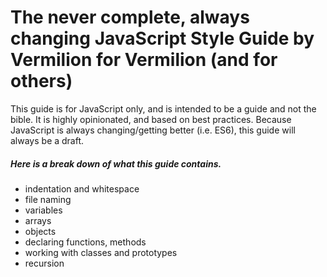 # The never complete, always changing JavaScript Style Guide by Vermilion for Vermilion (and for others)

This guide is for JavaScript only, and is intended to be a guide and not the bible. It is highly opinionated, and based on best practices. Because JavaScript is always changing/getting better (i.e. ES6), this guide will always be a draft. 

##### Here is a break down of what this guide contains.

* indentation and whitespace
* file naming
* variables
* arrays
* objects
* declaring functions, methods 
* working with classes and prototypes
* recursion
